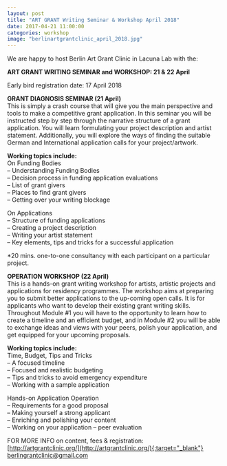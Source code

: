 ```yaml
---
layout: post
title: "ART GRANT Writing Seminar & Workshop April 2018"
date: 2017-04-21 11:00:00
categories: workshop
image: "berlinartgrantclinic_april_2018.jpg"
---
```


We are happy to host Berlin Art Grant Clinic in Lacuna Lab with the:

**ART GRANT WRITING SEMINAR and WORKSHOP: 21 & 22 April**

Early bird registration date: 17 April 2018

**GRANT DIAGNOSIS SEMINAR (21 April)**<br/>
This is simply a crash course that will give you the main perspective and tools to make a competitive grant application. In this seminar you will be instructed step by step through the narrative structure of a grant application. You will learn formulating your project description and artist statement. Additionally, you will explore the ways of finding the suitable German and International application calls for your project/artwork.

**Working topics include:**<br/>
On Funding Bodies<br/>
– Understanding Funding Bodies<br/>
– Decision process in funding application evaluations<br/>
– List of grant givers<br/>
– Places to find grant givers<br/>
– Getting over your writing blockage

On Applications<br/>
– Structure of funding applications<br/>
– Creating a project description<br/>
– Writing your artist statement<br/>
– Key elements, tips and tricks for a successful application

*20 mins. one-to-one consultancy with each participant on a particular project.<br/>

**OPERATION WORKSHOP (22 April)**<br/>
This is a hands-on grant writing workshop for artists, artistic projects and applications for residency programmes. The workshop aims at preparing you to submit better applications to the up-coming open calls. It is for applicants who want to develop their existing grant writing skills. Throughout Module #1 you will have to the opportunity to learn how to create a timeline and an efficient budget, and in Module #2 you will be able to exchange ideas and views with your peers, polish your application, and get equipped for your upcoming proposals.

**Working topics include:**<br/>
Time, Budget, Tips and Tricks<br/>
– A focused timeline<br/>
– Focused and realistic budgeting<br/>
– Tips and tricks to avoid emergency expenditure<br/>
– Working with a sample application

Hands-on Application Operation<br/>
– Requirements for a good proposal<br/>
– Making yourself a strong applicant<br/>
– Enriching and polishing your content<br/>
– Working on your application – peer evaluation

FOR MORE INFO on content, fees & registration:<br/>
[http://artgrantclinic.org/](http://artgrantclinic.org/){:target="_blank"}<br/>
[berlingrantclinic@gmail.com](mailto:berlingrantclinic@gmail.com)